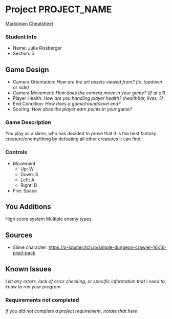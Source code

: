 # Project PROJECT_NAME

[Markdown Cheatsheet](https://github.com/adam-p/markdown-here/wiki/Markdown-Here-Cheatsheet)

### Student Info

-   Name: Julia Rissberger
-   Section: 5

## Game Design

-   Camera Orientation: _How are the art assets viewed from? (ie. topdown or side)_
-   Camera Movement: _How does the camera move in your game? (if at all)_
-   Player Health: _How are you handling player health? (healthbar, lives, ?)_
-   End Condition: _How does a game/round/level end?_
-   Scoring: _How does the player earn points in your game?_

### Game Description

You play as a slime, who has decided to prove that it is the best fantasy creature/enemy/thing
by defeating all other creatures it can find!

### Controls

-   Movement
    -   Up: W
    -   Down: S
    -   Left: A
    -   Right: D
-   Fire: Space

## You Additions

High score system
Multiple enemy types

## Sources
-   Slime character: https://o-lobster.itch.io/simple-dungeon-crawler-16x16-pixel-pack

## Known Issues

_List any errors, lack of error checking, or specific information that I need to know to run your program_

### Requirements not completed

_If you did not complete a project requirement, notate that here_

